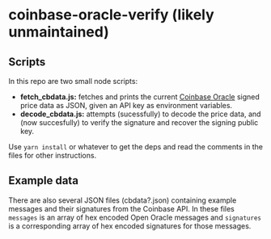 # coinbase-oracle-verify (likely unmaintained)

## Scripts

In this repo are two small node scripts:

-  **fetch_cbdata.js:** fetches and prints the current [Coinbase Oracle](https://docs.cloud.coinbase.com/exchange/reference/exchangerestapi_getcoinbasepriceoracle) signed price data as JSON, given an API key as environment variables.
-  **decode_cbdata.js:** attempts (sucessfully) to decode the price data, and (now succesfully) to verify the signature and recover the signing public key.

Use `yarn install` or whatever to get the deps and read the comments in the files for other instructions.


## Example data

There are also several JSON files (cbdata?.json) containing example messages and their signatures from the Coinbase API. In these files `messages` is an array of hex encoded Open Oracle messages and `signatures` is a corresponding array of hex encoded signatures for those messages.
